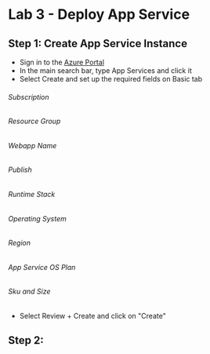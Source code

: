 
# Lab 3 - Deploy App Service

## Step 1: Create App Service Instance

- Sign in to the [Azure Portal](https://portal.azure.com/)
- In the main search bar, type App Services and click it
- Select Create and set up the required fields on Basic tab
###### Subscription ######
###### Resource Group ######
###### Webapp Name ######
###### Publish ######
###### Runtime Stack ######
###### Operating System ######
###### Region ######
###### App Service OS Plan ######
###### Sku and Size ######
- Select Review + Create and click on "Create"

## Step 2: 
